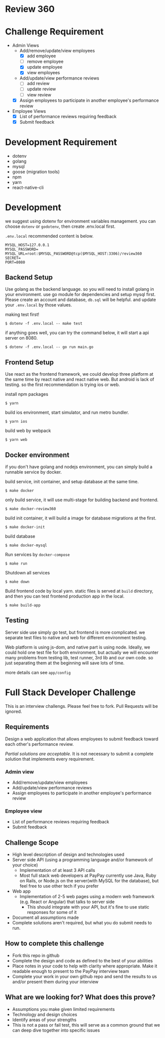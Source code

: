 # Review 360

# Challenge Requirement
  - Admin Views
    - Add/remove/update/view employees
      - [X] add employee
      - [ ] remove employee
      - [X] update employee
      - [X] view employees
    - Add/update/view performance reviews
      - [ ] add review
      - [ ] update review
      - [ ] view review
    - [x] Assign employees to participate in another employee's performance review
  - Employee Views
    - [x] List of performance reviews requiring feedback
    - [x] Submit feedback

# Development Requirement
  - dotenv
  - golang
  - mysql
  - goose (migration tools)
  - npm
  - yarn
  - react-native-cli

# Development

we suggest using dotenv for environment variables management.
you can choose `dotenv` or `godotenv`, then create .env.local first.

`.env.local` recommended content is below.
```
MYSQL_HOST=127.0.0.1
MYSQL_PASSWORD=
MYSQL_URL=root:$MYSQL_PASSWORD@tcp($MYSQL_HOST:3306)/review360
SECRET=
PORT=8080
```

## Backend Setup

Use golang as the backend language. so you will need to install golang in your environment. use go module for dependencies and setup mysql first.
Please create an account and database, `db.sql` will be helpful. and update your `.env.local` by those values.

making test first!

`$ dotenv -f .env.local -- make test`

if anything goes well, you can try the command below, it will start a api server on 8080.

`$ dotenv -f .env.local -- go run main.go`

## Frontend Setup

Use react as the frontend framework, we could develop three platform at the same time by react native and react native web. But android is lack of testing. so the first recommendation is trying ios or web.

install npm packages

`$ yarn`

build ios environment, start simulator, and run metro bundler.

`$ yarn ios`

build web by webpack

`$ yarn web`

## Docker environment

if you don't have golang and nodejs environment, you can simply build a runnable service by docker.

build service, init container, and setup database at the same time.

`$ make docker`

only build service, it will use multi-stage for building backend and frontend.

`$ make docker-review360`

build init container, it will build a image for database migrations at the first.

`$ make docker-init`

build database

`$ make docker-mysql`

Run services by `docker-compose`

`$ make run`

Shutdown all services

`$ make down`

Build frontend code by local yarn. static files is served at `build` directory, and then you can test frontend production app in the local.

`$ make build-app`

## Testing

Server side use simply go test, but frontend is more complicated. we separate test files to native and web for different environment testing.

Web platform is using js-dom, and native part is using node.
Ideally, we could hold one test file for both environment, but actually
we will encounter many problems from testing lib, test runner, 3rd lib and our own code. so just separating them at the beginning will save lots of time.

more details can see `app/config`

# Full Stack Developer Challenge
This is an interview challengs. Please feel free to fork. Pull Requests will be ignored.

## Requirements
Design a web application that allows employees to submit feedback toward each other's performance review.

*Partial solutions are acceptable.*  It is not necessary to submit a complete solution that implements every requirement.

### Admin view
* Add/remove/update/view employees
* Add/update/view performance reviews
* Assign employees to participate in another employee's performance review

### Employee view
* List of performance reviews requiring feedback
* Submit feedback

## Challenge Scope
* High level description of design and technologies used
* Server side API (using a programming language and/or framework of your choice)
  * Implementation of at least 3 API calls
  * Most full stack web developers at PayPay currently use Java, Ruby on Rails, or Node.js on the server(with MySQL for the database), but feel free to use other tech if you prefer
* Web app
  * Implementation of 2-5 web pages using a modern web framework (e.g. React or Angular) that talks to server side
    * This should integrate with your API, but it's fine to use static responses for some of it
* Document all assumptions made
* Complete solutions aren't required, but what you do submit needs to run.

## How to complete this challenge
* Fork this repo in github
* Complete the design and code as defined to the best of your abilities
* Place notes in your code to help with clarity where appropriate. Make it readable enough to present to the PayPay interview team
* Complete your work in your own github repo and send the results to us and/or present them during your interview

## What are we looking for? What does this prove?
* Assumptions you make given limited requirements
* Technology and design choices
* Identify areas of your strengths
* This is not a pass or fail test, this will serve as a common ground that we can deep dive together into specific issues
